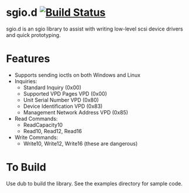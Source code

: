 sgio.d [![Build Status](https://travis-ci.org/ljdelight/sgio.d.svg?branch=master)](https://travis-ci.org/ljdelight/sgio.d)
======
sgio.d is an sgio library to assist with writing low-level scsi device drivers and quick prototyping.

Features
=====
* Supports sending ioctls on both Windows and Linux
* Inquiries:
    * Standard Inquiry (0x00)
    * Supported VPD Pages VPD (0x00)
    * Unit Serial Number VPD (0x80)
    * Device Identification VPD (0x83)
    * Management Network Address VPD (0x85)
* Read Commands:
    * ReadCapacity10
    * Read10, Read12, Read16
* Write Commands:
    * Write10, Write12, Write16 (these are dangerous)

To Build
======
Use dub to build the library. See the examples directory for sample code.
